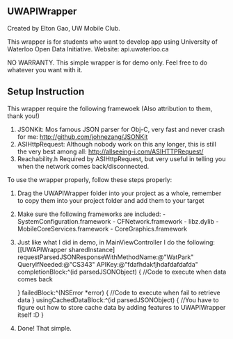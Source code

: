 ## UWAPIWrapper ##

Created by Elton Gao, UW Mobile Club.

This wrapper is for students who want to develop app using University of Waterloo Open Data Initiative.
Website: api.uwaterloo.ca

NO WARRANTY. This simple wrapper is for demo only. Feel free to do whatever you want with it.

## Setup Instruction ##
This wrapper require the following framewoek (Also attribution to them, thank you!)
1. JSONKit: Mos famous JSON parser for Obj-C, very fast and never crash for me: http://github.com/johnezang/JSONKit
2. ASIHttpRequest: Although nobody work on this any longer, this is still the very best among all: http://allseeing-i.com/ASIHTTPRequest/
3. Reachability.h Required by ASIHttpRequest, but very useful in telling you when the network comes back/disconnected.

To use the wrapper properly, follow these steps properly:
1. Drag the UWAPIWrapper folder into your project as a whole, remember to copy them into your project folder and add them to your target
2. Make sure the following frameworks are included:
        - SystemConfiguration.framework
        - CFNetwork.framework
        - libz.dylib
        - MobileCoreServices.framework
        - CoreGraphics.framework
3. Just like what I did in demo, in MainViewController I do the following:
    [[UWAPIWrapper sharedInstance] requestParsedJSONResponseWithMethodName:@"WatPark" QueryIfNeeded:@"CS343" APIKey:@"fdafhdakfjhdafdafdafda" completionBlock:^(id parsedJSONObject) {
        //Code to execute when data comes back
        
    } failedBlock:^(NSError *error) {
        //Code to execute when fail to retrieve data
    } usingCachedDataBlock:^(id parsedJSONObject) {
        //You have to figure out how to store cache data by adding features to UWAPIWrapper itself :D
    }
4. Done! That simple.